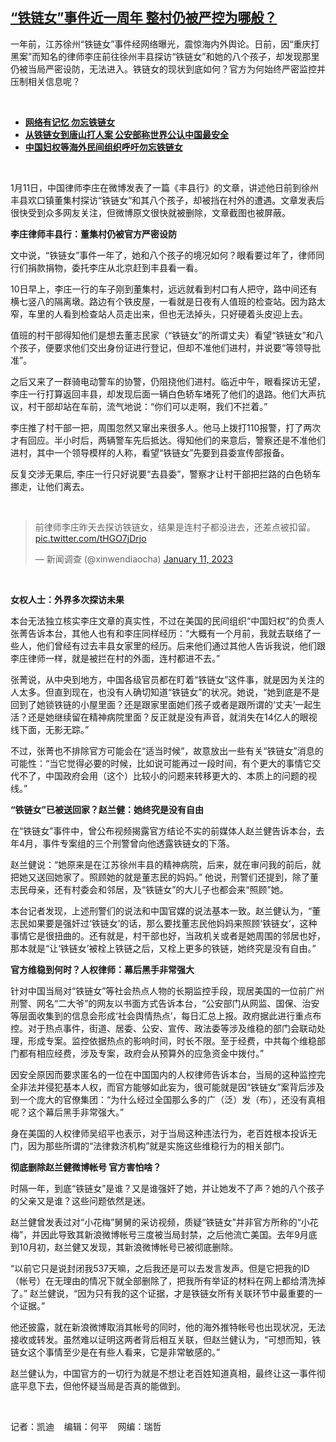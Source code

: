 <!--1673549040000-->
[“铁链女”事件近一周年 整村仍被严控为哪般？](https://www.rfa.org/mandarin/yataibaodao/renquanfazhi/kw-01112023121218.html)
------

<p>一年前，江苏徐州“铁链女”事件经网络曝光，震惊海内外舆论。日前，因“重庆打黑案”而知名的律师李庄前往徐州丰县探访“铁链女”和她的八个孩子，却发现那里仍被当局严密设防，无法进入。铁链女的现状到底如何？官方为何始终严密监控并压制相关信息呢？</p><p><span class="result-title"> </span></p><ul><li><a href="https://www.rfa.org/mandarin/duomeiti/mother-of-8/"><strong>网络有记忆 勿忘铁链女</strong></a></li><li><a href="https://www.rfa.org/mandarin/yataibaodao/renquanfazhi/gf-10202022002450.html"><strong>从铁链女到唐山打人案 公安部称世界公认中国最安全</strong></a></li><li><strong><a href="https://www.rfa.org/mandarin/zhuanlan/teahouse/tea-09302022152403.html">中国妇权等海外民间组织呼吁勿忘铁链女</a></strong></li></ul><p><span class="result-title"> </span></p><p>1月11日，中国律师李庄在微博发表了一篇《丰县行》的文章，讲述他日前到徐州丰县欢口镇董集村探访“铁链女”和其八个孩子，却被挡在村外的遭遇。文章发表后很快受到众多网友关注，但微博原文很快就被删除，文章截图也被屏蔽。</p><p><strong>李庄律师丰县行：董集村仍被官方严密设防</strong></p><p>文中说，“铁链女”事件一年了，她和八个孩子的境况如何？眼看要过年了，律师同行们捐款捐物，委托李庄从北京赶到丰县看一看。</p><p>10日早上，李庄一行的车子刚到董集村，远远就看到村口有人把守，路中间还有横七竖八的隔离墩。路边有个铁皮屋，一看就是日夜有人值班的检查站。因为路太窄，车里的人看到检查站人员走出来，但也无法掉头，只好硬着头皮迎上去。</p><p>值班的村干部得知他们是想去董志民家（“铁链女”的所谓丈夫）看望“铁链女”和八个孩子，便要求他们交出身份证进行登记，但却不准他们进村，并说要“等领导批准”。</p><p>之后又来了一群骑电动警车的协警，仍阻挠他们进村。临近中午，眼看探访无望，李庄一行打算返回丰县，却发现后面一辆白色轿车堵死了他们的退路。他们大声抗议，村干部却站在车前，流气地说：“你们可以走啊，我们不拦着。”</p><p>李庄推了村干部一把，周围忽然又窜出来很多人。他马上拨打110报警，打了两次才有回应。半小时后，两辆警车先后抵达。得知他们的来意后，警察还是不准他们进村，其中一个领导模样的人称，看望“铁链女”先要到县委宣传部报备。</p><p>反复交涉无果后, 李庄一行只好说要“去县委”，警察才让村干部把拦路的白色轿车挪走，让他们离去。</p><p><span class="result-title"> </span></p><blockquote class="twitter-tweet"><p dir="ltr" lang="zh">前律师李庄昨天去探访铁链女，结果是连村子都没进去，还差点被扣留。 <a href="https://t.co/tHGO7jDrjo">pic.twitter.com/tHGO7jDrjo</a></p>— 新闻调查 (@xinwendiaocha) <a href="https://twitter.com/xinwendiaocha/status/1613086430515048450?ref_src=twsrc%5Etfw">January 11, 2023</a></blockquote><p></p><p><span class="result-title"> </span></p><p><strong>女权人士：外界多次探访未果</strong></p><p>本台无法独立核实李庄文章的真实性，不过在美国的民间组织“中国妇权”的负责人张菁告诉本台，其他人也有和李庄同样经历：“大概有一个月前，我就去联络了一些人，他们曾经有过去丰县女家里的经历。后来他们通过其他人告诉我说，他们跟李庄律师一样，就是被拦在村的外面，连村都进不去。”</p><p>张菁说，从中央到地方，中国各级官员都在盯着“铁链女”这件事，就是因为关注的人太多。但直到现在，也没有人确切知道“铁链女”的状况。她说，“她到底是不是回到了她锁铁链的小屋里面？还是跟家里面她们孩子或者是跟所谓的‘丈夫’一起生活？还是她继续留在精神病院里面？反正就是没有声音，就消失在14亿人的眼视线下面，无影无踪。”</p><p>不过，张菁也不排除官方可能会在“适当时候”，故意放出一些有关“铁链女”消息的可能性：“当它觉得必要的时候，比如说可能再过一段时间，有个更大的事情它交代不了，中国政府会用（这个）比较小的问题来转移更大的、本质上的问题的视线。”</p><p><strong>“铁链女”已被送回家？赵兰健：她终究是没有自由</strong></p><p>在“铁链女”事件中，曾公布视频揭露官方结论不实的前媒体人赵兰健告诉本台，去年4月，事件专案组的三个刑警曾向他透露铁链女的下落。</p><p>赵兰健说：“她原来是在江苏徐州丰县的精神病院，后来，就在审问我的前后，就把她又送回她家了。照顾她的就是董志民的妈妈。” 他说，刑警们还提到，除了董志民母亲，还有村委会和邻居，及“铁链女”的大儿子也都会来“照顾”她。</p><p>本台记者发现，上述刑警们的说法和中国官媒的说法基本一致。赵兰健认为，“董志民如果要是强奸过‘铁链女’的话，那么要找董志民他妈妈来照顾‘铁链女’，这种事情它是很扭曲的。还有就是，村干部也好，当政机关或者是她周围的邻居也好，那本就是“让‘铁链女’被栓上铁链之后，又栓上更多的铁链，她终究是没有自由。”</p><p><strong>官方维稳到何时？人权律师：幕后黑手非常强大</strong></p><p>针对中国当局对“铁链女”等社会热点人物的长期监控手段，现居美国的一位前广州刑警、网名“二大爷”的网友以书面方式告诉本台，“公安部门从网监、国保、治安等层面收集到的信息会形成‘社会舆情热点’，每日汇总上报。政府据此进行重点布控。对于热点事件，街道、居委、公安、宣传、政法委等涉及维稳的部门会联动处理，形成专案。监控依据热点的影响时间，时长不限。至于经费，中共每个维稳部门都有相应经费，涉及专案，政府会从预算外的应急资金中拨付。”</p><p>因安全原因而要求匿名的一位在中国国内的人权律师告诉本台，当局的这种监控完全非法并侵犯基本人权，而官方能够如此妄为，很可能就是因“铁链女”案背后涉及到一个庞大的官僚集团：“为什么经过全国那么多的广（泛）发（布），还没有真相呢？这个幕后黑手非常强大。”</p><p>身在美国的人权律师吴绍平也表示，对于当局这种违法行为，老百姓根本投诉无门，因为那些所谓的“法律救济机构”就是实施这些维稳行为的相关部门。</p><p><strong>彻底删除赵兰健微博帐号 官方害怕啥？</strong></p><p>时隔一年，到底“铁链女”是谁？又是谁强奸了她，并让她发不了声？她的八个孩子的父亲又是谁？这些问题依然是迷。</p><p>赵兰健曾发表过对“小花梅”舅舅的采访视频，质疑“铁链女”并非官方所称的“小花梅”，并因此导致其新浪微博帐号三度被当局封禁，之后他流亡美国。去年9月底到10月初，赵兰健又发现，其新浪微博帐号已被彻底删除。</p><p>“以前它只是说封闭我537天嘛，之后我还是可以去发言发声。但是它把我的ID（帐号）在无理由的情况下就全部删除了，把我所有举证的材料在网上都给清洗掉了。” 赵兰健说，“因为只有我的这个证据，才是铁链女所有关联环节中最重要的一个证据。”</p><p>他还披露，就在新浪微博取消其帐号的同时，他的海外推特帐号也出现状况，无法接收或转发。虽然难以证明这两者背后相互关联，但赵兰健认为，“可想而知，铁链女这个事情至少是在有些人看来，它是非常敏感的。”</p><p>赵兰健认为，中国官方的一切行为就是不想让老百姓知道真相，最终让这一事件彻底平息下去，但他怀疑当局是否真的能做到。</p><p><span class="result-title"> </span></p><p>记者：凯迪    编辑：何平    网编：瑞哲</p><p></p>
